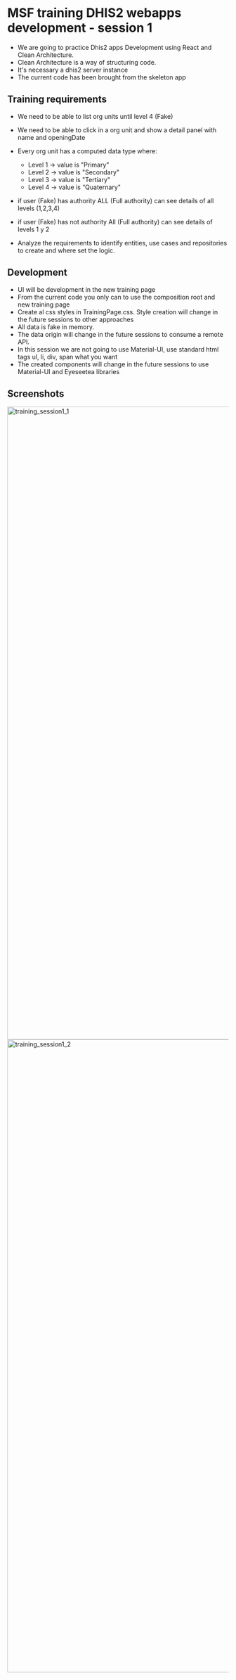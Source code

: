 
# MSF training DHIS2 webapps development - session 1

-   We are going to practice Dhis2 apps Development using React and Clean Architecture.
-   Clean Architecture is a way of structuring code.
-   It's necessary a dhis2 server instance
-   The current code has been brought from the skeleton app

## Training requirements 

- We need to be able to list org units until level 4 (Fake)
- We need to be able to click in a org unit and show a detail panel with name and openingDate
- Every org unit has a computed data type where:
    * Level 1 -> value is "Primary"
    * Level 2 -> value is "Secondary"
    * Level 3 -> value is "Tertiary"
    * Level 4 -> value is “Quaternary"
- if user (Fake) has authority ALL (Full authority) can see details of all levels (1,2,3,4)
- if user (Fake) has not authority All (Full authority) can see details of levels 1 y 2

- Analyze the requirements to identify entities, use cases and repositories to create and where set the logic.


## Development

 - UI will be development in the new training page
 - From the current code you only can to use the composition root and new training page
 - Create al css styles in TrainingPage.css. Style creation will change in the future sessions to other approaches
 - All data is fake in memory.
 - The data origin will change in the future sessions to consume a remote API.
 - In this session we are not going to use Material-UI, use standard html tags ul, li, div, span what you want
 - The created components will change in the future sessions to use Material-UI and Eyeseetea libraries

## Screenshots

<img width="1440" alt="training_session1_1" src="https://user-images.githubusercontent.com/5593590/119477917-ac8e3900-bd4f-11eb-8374-c75036d1bc7f.png">
<img width="1440" alt="training_session1_2" src="https://user-images.githubusercontent.com/5593590/119477944-b2841a00-bd4f-11eb-8c74-05259cc50f48.png">

